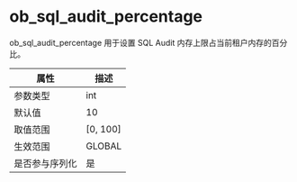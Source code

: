 ob_sql_audit_percentage 
============================================

ob_sql_audit_percentage 用于设置 SQL Audit 内存上限占当前租户内存的百分比。


| **属性**  |   **描述**   |
|---------|------------|
| 参数类型    | int        |
| 默认值     | 10         |
| 取值范围    | \[0, 100\] |
| 生效范围    | GLOBAL     |
| 是否参与序列化 | 是          |


